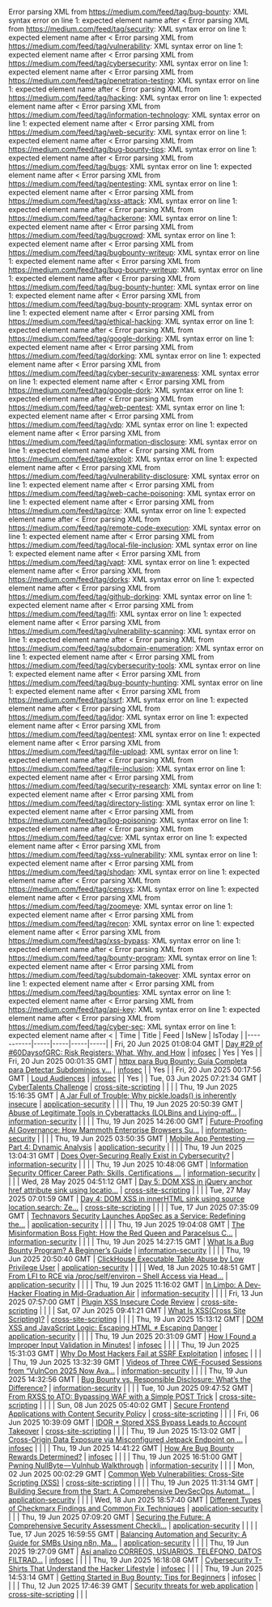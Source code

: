 Error parsing XML from https://medium.com/feed/tag/bug-bounty: XML syntax error on line 1: expected element name after <
Error parsing XML from https://medium.com/feed/tag/security: XML syntax error on line 1: expected element name after <
Error parsing XML from https://medium.com/feed/tag/vulnerability: XML syntax error on line 1: expected element name after <
Error parsing XML from https://medium.com/feed/tag/cybersecurity: XML syntax error on line 1: expected element name after <
Error parsing XML from https://medium.com/feed/tag/penetration-testing: XML syntax error on line 1: expected element name after <
Error parsing XML from https://medium.com/feed/tag/hacking: XML syntax error on line 1: expected element name after <
Error parsing XML from https://medium.com/feed/tag/information-technology: XML syntax error on line 1: expected element name after <
Error parsing XML from https://medium.com/feed/tag/web-security: XML syntax error on line 1: expected element name after <
Error parsing XML from https://medium.com/feed/tag/bug-bounty-tips: XML syntax error on line 1: expected element name after <
Error parsing XML from https://medium.com/feed/tag/bugs: XML syntax error on line 1: expected element name after <
Error parsing XML from https://medium.com/feed/tag/pentesting: XML syntax error on line 1: expected element name after <
Error parsing XML from https://medium.com/feed/tag/xss-attack: XML syntax error on line 1: expected element name after <
Error parsing XML from https://medium.com/feed/tag/hackerone: XML syntax error on line 1: expected element name after <
Error parsing XML from https://medium.com/feed/tag/bugcrowd: XML syntax error on line 1: expected element name after <
Error parsing XML from https://medium.com/feed/tag/bugbounty-writeup: XML syntax error on line 1: expected element name after <
Error parsing XML from https://medium.com/feed/tag/bug-bounty-writeup: XML syntax error on line 1: expected element name after <
Error parsing XML from https://medium.com/feed/tag/bug-bounty-hunter: XML syntax error on line 1: expected element name after <
Error parsing XML from https://medium.com/feed/tag/bug-bounty-program: XML syntax error on line 1: expected element name after <
Error parsing XML from https://medium.com/feed/tag/ethical-hacking: XML syntax error on line 1: expected element name after <
Error parsing XML from https://medium.com/feed/tag/google-dorking: XML syntax error on line 1: expected element name after <
Error parsing XML from https://medium.com/feed/tag/dorking: XML syntax error on line 1: expected element name after <
Error parsing XML from https://medium.com/feed/tag/cyber-security-awareness: XML syntax error on line 1: expected element name after <
Error parsing XML from https://medium.com/feed/tag/google-dork: XML syntax error on line 1: expected element name after <
Error parsing XML from https://medium.com/feed/tag/web-pentest: XML syntax error on line 1: expected element name after <
Error parsing XML from https://medium.com/feed/tag/vdp: XML syntax error on line 1: expected element name after <
Error parsing XML from https://medium.com/feed/tag/information-disclosure: XML syntax error on line 1: expected element name after <
Error parsing XML from https://medium.com/feed/tag/exploit: XML syntax error on line 1: expected element name after <
Error parsing XML from https://medium.com/feed/tag/vulnerability-disclosure: XML syntax error on line 1: expected element name after <
Error parsing XML from https://medium.com/feed/tag/web-cache-poisoning: XML syntax error on line 1: expected element name after <
Error parsing XML from https://medium.com/feed/tag/rce: XML syntax error on line 1: expected element name after <
Error parsing XML from https://medium.com/feed/tag/remote-code-execution: XML syntax error on line 1: expected element name after <
Error parsing XML from https://medium.com/feed/tag/local-file-inclusion: XML syntax error on line 1: expected element name after <
Error parsing XML from https://medium.com/feed/tag/vapt: XML syntax error on line 1: expected element name after <
Error parsing XML from https://medium.com/feed/tag/dorks: XML syntax error on line 1: expected element name after <
Error parsing XML from https://medium.com/feed/tag/github-dorking: XML syntax error on line 1: expected element name after <
Error parsing XML from https://medium.com/feed/tag/lfi: XML syntax error on line 1: expected element name after <
Error parsing XML from https://medium.com/feed/tag/vulnerability-scanning: XML syntax error on line 1: expected element name after <
Error parsing XML from https://medium.com/feed/tag/subdomain-enumeration: XML syntax error on line 1: expected element name after <
Error parsing XML from https://medium.com/feed/tag/cybersecurity-tools: XML syntax error on line 1: expected element name after <
Error parsing XML from https://medium.com/feed/tag/bug-bounty-hunting: XML syntax error on line 1: expected element name after <
Error parsing XML from https://medium.com/feed/tag/ssrf: XML syntax error on line 1: expected element name after <
Error parsing XML from https://medium.com/feed/tag/idor: XML syntax error on line 1: expected element name after <
Error parsing XML from https://medium.com/feed/tag/pentest: XML syntax error on line 1: expected element name after <
Error parsing XML from https://medium.com/feed/tag/file-upload: XML syntax error on line 1: expected element name after <
Error parsing XML from https://medium.com/feed/tag/file-inclusion: XML syntax error on line 1: expected element name after <
Error parsing XML from https://medium.com/feed/tag/security-research: XML syntax error on line 1: expected element name after <
Error parsing XML from https://medium.com/feed/tag/directory-listing: XML syntax error on line 1: expected element name after <
Error parsing XML from https://medium.com/feed/tag/log-poisoning: XML syntax error on line 1: expected element name after <
Error parsing XML from https://medium.com/feed/tag/cve: XML syntax error on line 1: expected element name after <
Error parsing XML from https://medium.com/feed/tag/xss-vulnerability: XML syntax error on line 1: expected element name after <
Error parsing XML from https://medium.com/feed/tag/shodan: XML syntax error on line 1: expected element name after <
Error parsing XML from https://medium.com/feed/tag/censys: XML syntax error on line 1: expected element name after <
Error parsing XML from https://medium.com/feed/tag/zoomeye: XML syntax error on line 1: expected element name after <
Error parsing XML from https://medium.com/feed/tag/recon: XML syntax error on line 1: expected element name after <
Error parsing XML from https://medium.com/feed/tag/xss-bypass: XML syntax error on line 1: expected element name after <
Error parsing XML from https://medium.com/feed/tag/bounty-program: XML syntax error on line 1: expected element name after <
Error parsing XML from https://medium.com/feed/tag/subdomain-takeover: XML syntax error on line 1: expected element name after <
Error parsing XML from https://medium.com/feed/tag/bounties: XML syntax error on line 1: expected element name after <
Error parsing XML from https://medium.com/feed/tag/api-key: XML syntax error on line 1: expected element name after <
Error parsing XML from https://medium.com/feed/tag/cyber-sec: XML syntax error on line 1: expected element name after <
| Time | Title | Feed | IsNew | IsToday |
|-----------|-----|-----|-----|-----|
| Fri, 20 Jun 2025 01:08:04 GMT | [Day #29 of #60DaysofGRC: Risk Registers: What, Why, and How](https://medium.com/p/4fa2aae53b0d) | [infosec](https://medium.com/feed/tag/infosec) | Yes | Yes |
| Fri, 20 Jun 2025 00:01:35 GMT | [httpx para Bug Bounty: Guía Completa para Detectar Subdominios y...](https://medium.com/p/e4434cf7fd32) | [infosec](https://medium.com/feed/tag/infosec) |  | Yes |
| Fri, 20 Jun 2025 00:17:56 GMT | [Loud Audiences](https://medium.com/p/ba0e6d364693) | [infosec](https://medium.com/feed/tag/infosec) |  | Yes |
| Tue, 03 Jun 2025 07:21:34 GMT | [CyberTalents Challenge](https://medium.com/p/d9a27f84b7d6) | [cross-site-scripting](https://medium.com/feed/tag/cross-site-scripting) |  |  |
| Thu, 19 Jun 2025 15:16:35 GMT | [A Jar Full of Trouble: Why pickle.loads() is inherently insecure](https://medium.com/p/1d8ba0f516c1) | [application-security](https://medium.com/feed/tag/application-security) |  |  |
| Thu, 19 Jun 2025 20:50:39 GMT | [Abuse of Legitimate Tools in Cyberattacks (LOLBins and Living-off...](https://medium.com/p/e7e389143600) | [information-security](https://medium.com/feed/tag/information-security) |  |  |
| Thu, 19 Jun 2025 14:26:00 GMT | [Future-Proofing AI Governance: How Mammoth Enterprise Browsers Su...](https://medium.com/p/96cc92238ffb) | [information-security](https://medium.com/feed/tag/information-security) |  |  |
| Thu, 19 Jun 2025 03:50:35 GMT | [Mobile App Pentesting — Part 4: Dynamic Analysis](https://medium.com/p/3ec6128dac0e) | [application-security](https://medium.com/feed/tag/application-security) |  |  |
| Thu, 19 Jun 2025 13:04:31 GMT | [Does Over-Securing Really Exist in Cybersecurity?](https://medium.com/p/e855a3dcc3c3) | [information-security](https://medium.com/feed/tag/information-security) |  |  |
| Thu, 19 Jun 2025 10:48:06 GMT | [Information Security Officer Career Path: Skills, Certifications ...](https://medium.com/p/a14b4ea96056) | [information-security](https://medium.com/feed/tag/information-security) |  |  |
| Wed, 28 May 2025 04:51:12 GMT | [Day 5: DOM XSS in jQuery anchor href attribute sink using locatio...](https://medium.com/p/afc598397e24) | [cross-site-scripting](https://medium.com/feed/tag/cross-site-scripting) |  |  |
| Tue, 27 May 2025 07:01:59 GMT | [Day 4: DOM XSS in innerHTML sink using source location.search: Ze...](https://medium.com/p/32c993b86584) | [cross-site-scripting](https://medium.com/feed/tag/cross-site-scripting) |  |  |
| Tue, 17 Jun 2025 07:35:09 GMT | [ Technavors Security Launches AppSec as a Service: Redefining the...](https://medium.com/p/4cac73307f60) | [application-security](https://medium.com/feed/tag/application-security) |  |  |
| Thu, 19 Jun 2025 19:04:08 GMT | [The Misinformation Boss Fight: How the Red Queen and Paracelsus C...](https://medium.com/p/5ae1978cb965) | [information-security](https://medium.com/feed/tag/information-security) |  |  |
| Thu, 19 Jun 2025 14:27:15 GMT | [What Is a Bug Bounty Program? A Beginner’s Guide](https://medium.com/p/df79084f9a25) | [information-security](https://medium.com/feed/tag/information-security) |  |  |
| Thu, 19 Jun 2025 20:50:40 GMT | [ClickHouse Executable Table Abuse by Low Privilege User](https://medium.com/p/d6729320f4df) | [application-security](https://medium.com/feed/tag/application-security) |  |  |
| Wed, 18 Jun 2025 10:48:51 GMT | [ From LFI to RCE via /proc/self/environ – Shell Access via Head...](https://medium.com/p/1f22e18c65db) | [application-security](https://medium.com/feed/tag/application-security) |  |  |
| Thu, 19 Jun 2025 11:16:02 GMT | [In Limbo: A Dev-Hacker Floating in Mid-Graduation Air](https://medium.com/p/8447f127b8a8) | [information-security](https://medium.com/feed/tag/information-security) |  |  |
| Fri, 13 Jun 2025 07:57:00 GMT | [Plugin XSS Insecure Code Review](https://medium.com/p/9fbe7d0864ad) | [cross-site-scripting](https://medium.com/feed/tag/cross-site-scripting) |  |  |
| Sat, 07 Jun 2025 09:41:21 GMT | [What Is XSS(Cross Site Scripting)?](https://medium.com/p/2a2466eb0da7) | [cross-site-scripting](https://medium.com/feed/tag/cross-site-scripting) |  |  |
| Thu, 19 Jun 2025 15:13:12 GMT | [DOM XSS and JavaScript Logic: Escaping HTML ≠ Escaping Danger](https://medium.com/p/9d6de6b406e5) | [application-security](https://medium.com/feed/tag/application-security) |  |  |
| Thu, 19 Jun 2025 20:31:09 GMT | [How I Found a Improper Input Validation in Minutes!](https://medium.com/p/67b55c529ed9) | [infosec](https://medium.com/feed/tag/infosec) |  |  |
| Thu, 19 Jun 2025 15:31:03 GMT | [Why Do Most Hackers Fail at SSRF Exploitation](https://medium.com/p/540e1bd6db02) | [infosec](https://medium.com/feed/tag/infosec) |  |  |
| Thu, 19 Jun 2025 13:32:39 GMT | [Videos of Three CWE-Focused Sessions from “VulnCon 2025 Now Ava...](https://medium.com/p/ed2057a8f341) | [information-security](https://medium.com/feed/tag/information-security) |  |  |
| Thu, 19 Jun 2025 14:32:56 GMT | [Bug Bounty vs. Responsible Disclosure: What’s the Difference?](https://medium.com/p/c66e28b57a27) | [information-security](https://medium.com/feed/tag/information-security) |  |  |
| Tue, 10 Jun 2025 09:47:52 GMT | [From RXSS to ATO: Bypassing WAF with a Simple POST Trick](https://medium.com/p/a27ed30cf62b) | [cross-site-scripting](https://medium.com/feed/tag/cross-site-scripting) |  |  |
| Sun, 08 Jun 2025 05:40:02 GMT | [Secure Frontend Applications with Content Security Policy](https://medium.com/p/1226ea700fc7) | [cross-site-scripting](https://medium.com/feed/tag/cross-site-scripting) |  |  |
| Fri, 06 Jun 2025 10:39:09 GMT | [IDOR + Stored XSS Bypass Leads to Account Takeover](https://medium.com/p/b92dca468b11) | [cross-site-scripting](https://medium.com/feed/tag/cross-site-scripting) |  |  |
| Thu, 19 Jun 2025 15:13:02 GMT | [Cross-Origin Data Exposure via Misconfigured Jetpack Endpoint on ...](https://medium.com/p/252f281ce74f) | [infosec](https://medium.com/feed/tag/infosec) |  |  |
| Thu, 19 Jun 2025 14:41:22 GMT | [How Are Bug Bounty Rewards Determined?](https://medium.com/p/de9d95ad712b) | [infosec](https://medium.com/feed/tag/infosec) |  |  |
| Thu, 19 Jun 2025 16:51:00 GMT | [Pwning NullByte — Vulnhub Walkthrough](https://medium.com/p/fdac1f5397d9) | [information-security](https://medium.com/feed/tag/information-security) |  |  |
| Mon, 02 Jun 2025 00:02:29 GMT | [Common Web Vulnerabilities: Cross-Site Scripting (XSS)](https://medium.com/p/8b98a6d3af00) | [cross-site-scripting](https://medium.com/feed/tag/cross-site-scripting) |  |  |
| Thu, 19 Jun 2025 11:31:14 GMT | [Building Secure from the Start: A Comprehensive DevSecOps Automat...](https://medium.com/p/0c52027142bb) | [application-security](https://medium.com/feed/tag/application-security) |  |  |
| Wed, 18 Jun 2025 18:57:40 GMT | [Different Types of Checkmarx Findings and Common Fix Techniques](https://medium.com/p/6d1d606d9494) | [application-security](https://medium.com/feed/tag/application-security) |  |  |
| Thu, 19 Jun 2025 07:09:20 GMT | [ Securing the Future: A Comprehensive Security Assessment Checkli...](https://medium.com/p/973854bc59fb) | [application-security](https://medium.com/feed/tag/application-security) |  |  |
| Tue, 17 Jun 2025 16:59:55 GMT | [Balancing Automation and Security: A Guide for SMBs Using n8n, Ma...](https://medium.com/p/9e98479339a0) | [application-security](https://medium.com/feed/tag/application-security) |  |  |
| Thu, 19 Jun 2025 19:27:09 GMT | [️‍️Así analizo CORREOS, USUARIOS, TELÉFONO, DATOS FILTRAD...](https://medium.com/p/0bda424d7ff6) | [infosec](https://medium.com/feed/tag/infosec) |  |  |
| Thu, 19 Jun 2025 16:18:08 GMT | [Cybersecurity T-Shirts That Understand the Hacker Lifestyle](https://medium.com/p/cf74c5985c5e) | [infosec](https://medium.com/feed/tag/infosec) |  |  |
| Thu, 19 Jun 2025 14:53:14 GMT | [Getting Started in Bug Bounty: Tips for Beginners](https://medium.com/p/71a4edee8495) | [infosec](https://medium.com/feed/tag/infosec) |  |  |
| Thu, 12 Jun 2025 17:46:39 GMT | [Security threats for web application](https://medium.com/p/f00ee63a5f85) | [cross-site-scripting](https://medium.com/feed/tag/cross-site-scripting) |  |  |
